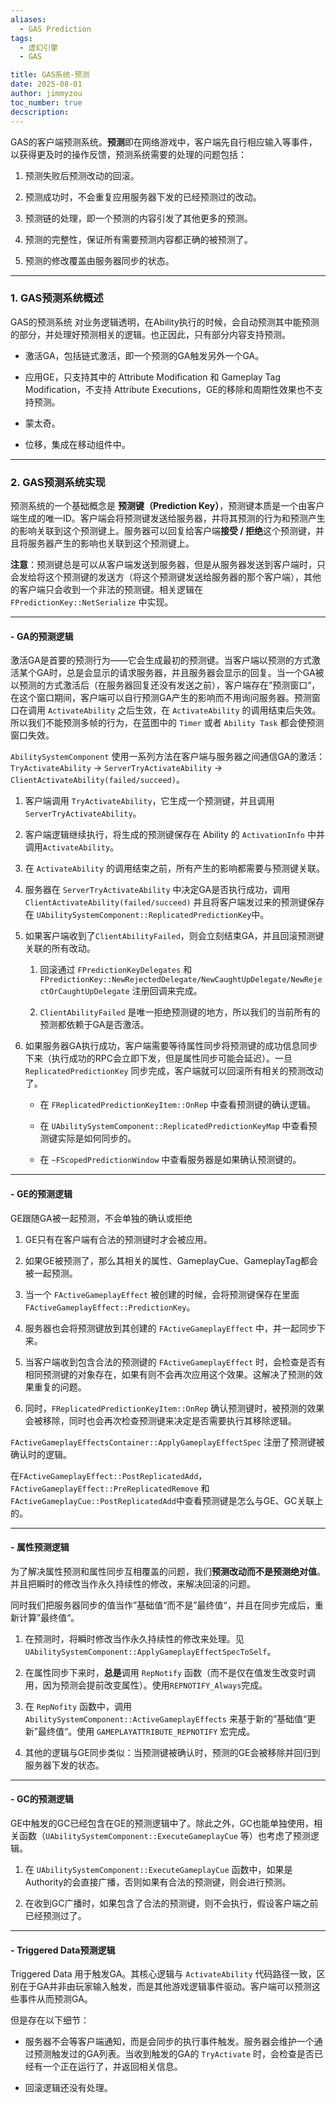 ```yaml
---
aliases:
  - GAS Prediction
tags:
  - 虚幻引擎
  - GAS

title: GAS系统-预测
date: 2025-08-01
author: jimmyzou
toc_number: true
decscription: 
---
```


GAS的客户端预测系统。**预测**即在网络游戏中，客户端先自行相应输入等事件，以获得更及时的操作反馈，预测系统需要的处理的问题包括：

1. 预测失败后预测改动的回滚。

2. 预测成功时，不会重复应用服务器下发的已经预测过的改动。

3. 预测链的处理，即一个预测的内容引发了其他更多的预测。

4. 预测的完整性，保证所有需要预测内容都正确的被预测了。

5. 预测的修改覆盖由服务器同步的状态。

---

### **1. GAS预测系统概述**

GAS的预测系统 对业务逻辑透明，在Ability执行的时候，会自动预测其中能预测的部分，并处理好预测相关的逻辑。也正因此，只有部分内容支持预测。

- 激活GA，包括链式激活，即一个预测的GA触发另外一个GA。

- 应用GE，只支持其中的 Attribute Modification 和 Gameplay Tag Modification，不支持 Attribute Executions，GE的移除和周期性效果也不支持预测。

- 蒙太奇。

- 位移，集成在移动组件中。

---

### **2. GAS预测系统实现**

预测系统的一个基础概念是 **预测键（Prediction Key）**，预测键本质是一个由客户端生成的唯一ID。客户端会将预测键发送给服务器，并将其预测的行为和预测产生的影响关联到这个预测键上。服务器可以回复给客户端**接受 / 拒绝**这个预测键，并且将服务器产生的影响也关联到这个预测键上。

**注意**：预测键总是可以从客户端发送到服务器，但是从服务器发送到客户端时，只会发给将这个预测键的发送方（将这个预测键发送给服务器的那个客户端），其他的客户端只会收到一个非法的预测键。相关逻辑在 `FPredictionKey::NetSerialize` 中实现。

---

#### - **GA的预测逻辑**

激活GA是首要的预测行为——它会生成最初的预测键。当客户端以预测的方式激活某个GA时，总是会显示的请求服务器，并且服务器会显示的回复。当一个GA被以预测的方式激活后（在服务器回复还没有发送之前），客户端存在”预测窗口“，在这个窗口期间，客户端可以自行预测GA产生的影响而不用询问服务器。预测窗口在调用 `ActivateAbility` 之后生效，在 `ActivateAbility` 的调用结束后失效。所以我们不能预测多帧的行为，在蓝图中的 `Timer` 或者 `Ability Task` 都会使预测窗口失效。

`AbilitySystemComponent` 使用一系列方法在客户端与服务器之间通信GA的激活：`TryActivateAbility` -> `ServerTryActivateAbility` -> `ClientActivateAbility(failed/succeed)`。

1. 客户端调用 `TryActivateAbility`，它生成一个预测键，并且调用`ServerTryActivateAbility`。

2. 客户端逻辑继续执行，将生成的预测键保存在 Ability 的 `ActivationInfo` 中并调用`ActivateAbility`。

3.  在 `ActivateAbility` 的调用结束之前，所有产生的影响都需要与预测键关联。

4. 服务器在 `ServerTryActivateAbility` 中决定GA是否执行成功，调用 `ClientActivateAbility(failed/succeed)` 并且将客户端发过来的预测键保存在 `UAbilitySystemComponent::ReplicatedPredictionKey`中。

5. 如果客户端收到了`ClientAbilityFailed`，则会立刻结束GA，并且回滚预测键关联的所有改动。

    1.  回滚通过 `FPredictionKeyDelegates` 和 `FPredictionKey::NewRejectedDelegate/NewCaughtUpDelegate/NewRejectOrCaughtUpDelegate` 注册回调来完成。

    2. `ClientAbilityFailed` 是唯一拒绝预测键的地方，所以我们的当前所有的预测都依赖于GA是否激活。

6. 如果服务器GA执行成功，客户端需要等待属性同步将预测键的成功信息同步下来（执行成功的RPC会立即下发，但是属性同步可能会延迟）。一旦 `ReplicatedPredictionKey` 同步完成，客户端就可以回滚所有相关的预测改动了。 

    - 在 `FReplicatedPredictionKeyItem::OnRep` 中查看预测键的确认逻辑。

    - 在 `UAbilitySystemComponent::ReplicatedPredictionKeyMap` 中查看预测键实际是如何同步的。

    - 在 `~FScopedPredictionWindow` 中查看服务器是如果确认预测键的。

---

#### - **GE的预测逻辑**

GE跟随GA被一起预测，不会单独的确认或拒绝

1. GE只有在客户端有合法的预测键时才会被应用。

2. 如果GE被预测了，那么其相关的属性、GameplayCue、GameplayTag都会被一起预测。

3. 当一个 `FActiveGameplayEffect` 被创建的时候，会将预测键保存在里面 `FActiveGameplayEffect::PredictionKey`。

4. 服务器也会将预测键放到其创建的 `FActiveGameplayEffect` 中，并一起同步下来。

5. 当客户端收到包含合法的预测键的 `FActiveGameplayEffect` 时，会检查是否有相同预测键的对象存在，如果有则不会再次应用这个效果。这解决了预测的效果重复的问题。

6. 同时，`FReplicatedPredictionKeyItem::OnRep` 确认预测键时，被预测的效果会被移除，同时也会再次检查预测键来决定是否需要执行其移除逻辑。

`FActiveGameplayEffectsContainer::ApplyGameplayEffectSpec` 注册了预测键被确认时的逻辑。

在`FActiveGameplayEffect::PostReplicatedAdd`，`FActiveGameplayEffect::PreReplicatedRemove` 和 `FActiveGameplayCue::PostReplicatedAdd`中查看预测键是怎么与GE、GC关联上的。

---

#### - **属性预测逻辑**

为了解决属性预测和属性同步互相覆盖的问题，我们**预测改动而不是预测绝对值**。并且把瞬时的修改当作永久持续性的修改，来解决回滚的问题。

同时我们把服务器同步的值当作”基础值“而不是”最终值“，并且在同步完成后，重新计算”最终值“。

1. 在预测时，将瞬时修改当作永久持续性的修改来处理。见 `UAbilitySystemComponent::ApplyGameplayEffectSpecToSelf`。

2. 在属性同步下来时，**总是**调用 `RepNotify` 函数（而不是仅在值发生改变时调用，因为预测会提前改变属性）。使用`REPNOTIFY_Always`完成。

3. 在 `RepNofity` 函数中，调用 `AbilitySystemComponent::ActiveGameplayEffects` 来基于新的”基础值“更新”最终值“。使用 `GAMEPLAYATTRIBUTE_REPNOTIFY` 宏完成。

4. 其他的逻辑与GE同步类似：当预测键被确认时，预测的GE会被移除并回归到服务器下发的状态。

---
#### - **GC的预测逻辑**

GE中触发的GC已经包含在GE的预测逻辑中了。除此之外，GC也能单独使用，相关函数（`UAbilitySystemComponent::ExecuteGameplayCue` 等）也考虑了预测逻辑。

1. 在 `UAbilitySystemComponent::ExecuteGameplayCue` 函数中，如果是Authority的会直接广播，否则如果有合法的预测键，则会进行预测。

2. 在收到GC广播时，如果包含了合法的预测键，则不会执行，假设客户端之前已经预测过了。

---
#### - **Triggered Data预测逻辑**

Triggered Data 用于触发GA。其核心逻辑与 `ActivateAbility` 代码路径一致，区别在于GA并非由玩家输入触发，而是其他游戏逻辑事件驱动。客户端可以预测这些事件从而预测GA。

但是存在以下细节：

- 服务器不会等客户端通知，而是会同步的执行事件触发。服务器会维护一个通过预测触发过的GA列表。当收到触发的GA的 `TryActivate` 时，会检查是否已经有一个正在运行了，并返回相关信息。

- 回滚逻辑还没有处理。